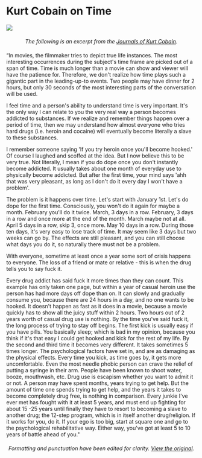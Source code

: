 
# Kurt Cobain on Time

<a target=_blank href="/post-images/Kurt-Cobain-on-Time-Large.jpg"><img src="/post-images/Kurt-Cobain-on-Time.jpg" /></a>

<em style="text-align:center;margin:20px 0; display:block;">The following is an excerpt from the [Journals of Kurt Cobain](http://www.amazon.com/Journals-Kurt-Cobain/dp/157322359X).</em>


&ldquo;In movies, the filmmaker tries to depict true life instances.  The most interesting occurrences during the subject's time frame are picked out of a span of time.  Time is much longer than a movie can show and viewer will have the patience for.  Therefore, we don't realize how time plays such a gigantic part in the leading-up-to events.  Two people may have dinner for 2 hours, but only 30 seconds of the most interesting parts of the conversation will be used. 

I feel time and a person's ability to understand time is very important.  It's the only way I can relate to you the very real way a person becomes addicted to substances. If we realize and remember things happen over a period of time, then we may understand how almost everyone who tries hard drugs (i.e. heroin and cocaine) will eventually become literally a slave to these substances.

I remember someone saying 'If you try heroin once you'll become hooked.'  Of course I laughed and scoffed at the idea.  But I now believe this to be very true. Not literally, I mean if you do dope once you don't instantly become addicted.  It usually takes about one month of everyday use to physically become addicted.  But after the first time, your mind says 'ahh that was very pleasant, as long as I don't do it every day I won't have a problem'.  

The problem is it happens over time.  Let's start with January 1st.  Let's do dope for the first time.  Consciously, you won't do it again for maybe a month.  February you'll do it twice.  March, 3 days in a row.  February, 3 days in a row and once more at the end of the month.  March maybe not at all.  April 5 days in a row, skip 3, once more.  May 10 days in a row.  During those ten days, it's very easy to lose track of time.  It may seem like 3 days but two weeks can go by.  The effects are still pleasant, and you can still choose what days you do it, so naturally there must not be a problem. 

With everyone, sometime at least once a year some sort of crisis happens to everyone.  The loss of a friend or mate or relative - this is when the drug tells you to say fuck it.  

Every drug addict has said fuck it more times than they can count.  This example has only taken one page, but within a year of casual heroin use the person has had more days off dope than on.  It can slowly and gradually consume you, because there are 24 hours in a day, and no one wants to be hooked.  It doesn't happen as fast as it does in a movie, because a movie quickly has to show all the juicy stuff within 2 hours.  Two hours out of 2 years worth of casual drug use is nothing.  By the time you've said fuck it, the long process of trying to stay off begins.  The first kick is usually easy if you have pills.  You basically sleep; which is bad in my opinion, because you think if it's that easy I could get hooked and kick for the rest of my life.  By the second and third time it becomes very different.  It takes sometimes 5 times longer.  The psychological factors have set in, and are as damaging as the physical effects.  Every time you kick, as time goes by, it gets more uncomfortable.  Even the most needle phobic person can crave the relief of putting a syringe in their arm.  People have been known to shoot water, booze, mouthwash, etc.  Drug use is escapism whether you want to admit it or not.  A person may have spent months, years trying to get help.  But the amount of time one spends trying to get help, and the years it takes to become completely drug free, is nothing in comparison.  Every junkie I've ever met has fought with it at least 5 years, and must end up fighting for about 15 -25 years until finally they have to resort to becoming a slave to another drug; the 12-step program, which is in itself another drug/religion. If it works for you, do it.  If your ego is too big, start at square one and go to the psychological rehabilitative way.  Either way, you've got at least 5 to 10 years of battle ahead of you."

<em style="text-align:center;margin:20px 0; display:block;">Formatting and punctuation have been edited for clarity. [View the original](/post-images/Kurt-Cobain-on-Time-Large.jpg).